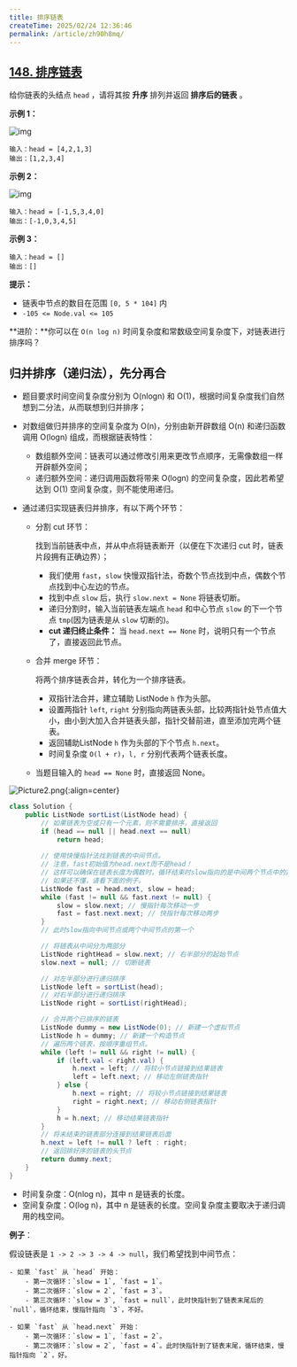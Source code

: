 ```yaml
---
title: 排序链表
createTime: 2025/02/24 12:36:46
permalink: /article/zh90h8mq/
---
```

## [148. 排序链表](https://leetcode.cn/problems/sort-list/)

给你链表的头结点 `head` ，请将其按 **升序** 排列并返回 **排序后的链表** 。

**示例 1：**

![img](../../../_resources/sort_list_1-1676547060677-108.jpg)

```
输入：head = [4,2,1,3]
输出：[1,2,3,4]
```

**示例 2：**

![img](../../../_resources/sort_list_2-1676547060677-110.jpg)

```
输入：head = [-1,5,3,4,0]
输出：[-1,0,3,4,5]
```

**示例 3：**

```
输入：head = []
输出：[]
```

**提示：**

- 链表中节点的数目在范围 `[0, 5 * 104]` 内
- `-105 <= Node.val <= 105`

**进阶：**你可以在 `O(n log n)` 时间复杂度和常数级空间复杂度下，对链表进行排序吗？

## 归并排序（递归法），先分再合

- 题目要求时间空间复杂度分别为 O(nlogn) 和 O(1)，根据时间复杂度我们自然想到二分法，从而联想到归并排序；

- 对数组做归并排序的空间复杂度为 O(n)，分别由新开辟数组 O(n) 和递归函数调用 O(logn) 组成，而根据链表特性：

    - 数组额外空间：链表可以通过修改引用来更改节点顺序，无需像数组一样开辟额外空间；
    - 递归额外空间：递归调用函数将带来 O(logn) 的空间复杂度，因此若希望达到 O(1) 空间复杂度，则不能使用递归。

- 通过递归实现链表归并排序，有以下两个环节：

    - 分割 cut 环节：

      找到当前链表中点，并从中点将链表断开（以便在下次递归 cut 时，链表片段拥有正确边界）；

        - 我们使用 `fast`，`slow` 快慢双指针法，奇数个节点找到中点，偶数个节点找到中心左边的节点。
        - 找到中点 `slow` 后，执行 `slow.next = None` 将链表切断。
        - 递归分割时，输入当前链表左端点 `head` 和中心节点 `slow` 的下一个节点 `tmp`(因为链表是从 `slow` 切断的)。
        - **cut 递归终止条件：** 当 `head.next == None` 时，说明只有一个节点了，直接返回此节点。

    - 合并 merge 环节：

      将两个排序链表合并，转化为一个排序链表。

        - 双指针法合并，建立辅助 ListNode `h` 作为头部。
        - 设置两指针 `left`, `right` 分别指向两链表头部，比较两指针处节点值大小，由小到大加入合并链表头部，指针交替前进，直至添加完两个链表。
        - 返回辅助ListNode `h` 作为头部的下个节点 `h.next`。
        - 时间复杂度 `O(l + r)`，`l, r` 分别代表两个链表长度。

    - 当题目输入的 `head == None` 时，直接返回 None。

![Picture2.png](../../../_resources/8c47e58b6247676f3ef14e617a4686bc258cc573e36fcf67c1b0712fa7ed1699-Picture2.png){:align=center}

```java
class Solution {
    public ListNode sortList(ListNode head) {
        // 如果链表为空或只有一个元素，则不需要排序，直接返回
        if (head == null || head.next == null)
            return head;
        
        // 使用快慢指针法找到链表的中间节点。
        // 注意，fast初始值为head.next而不是head！
        // 这样可以确保在链表长度为偶数时，循环结束时slow指向的是中间两个节点中的第一个。
        // 如果还不懂，请看下面的例子。
        ListNode fast = head.next, slow = head;
        while (fast != null && fast.next != null) {
            slow = slow.next; // 慢指针每次移动一步
            fast = fast.next.next; // 快指针每次移动两步
        }
        // 此时slow指向中间节点或两个中间节点的第一个

        // 将链表从中间分为两部分
        ListNode rightHead = slow.next; // 右半部分的起始节点
        slow.next = null; // 切断链表

        // 对左半部分进行递归排序
        ListNode left = sortList(head);
        // 对右半部分进行递归排序
        ListNode right = sortList(rightHead);

        // 合并两个已排序的链表
        ListNode dummy = new ListNode(0); // 新建一个虚拟节点
        ListNode h = dummy; // 新建一个构造节点
        // 遍历两个链表，按顺序重组节点。
        while (left != null && right != null) {
            if (left.val < right.val) {
                h.next = left; // 将较小节点链接到结果链表
                left = left.next; // 移动左侧链表指针
            } else {
                h.next = right; // 将较小节点链接到结果链表
                right = right.next; // 移动右侧链表指针
            }
            h = h.next; // 移动结果链表指针
        }
        // 将未结束的链表部分连接到结果链表后面
        h.next = left != null ? left : right;
        // 返回排好序的链表的头节点
        return dummy.next;
    }
}
```

- 时间复杂度：O(nlog n)，其中 n 是链表的长度。
- 空间复杂度：O(log n)，其中 n 是链表的长度。空间复杂度主要取决于递归调用的栈空间。

**例子**：

   假设链表是 `1 -> 2 -> 3 -> 4 -> null`，我们希望找到中间节点：

    - 如果 `fast` 从 `head` 开始：
        - 第一次循环：`slow = 1`, `fast = 1`。
        - 第二次循环：`slow = 2`, `fast = 3`。
        - 第三次循环：`slow = 3`, `fast = null`，此时快指针到了链表末尾后的 `null`，循环结束，慢指针指向 `3`，不好。

    - 如果 `fast` 从 `head.next` 开始：
        - 第一次循环：`slow = 1`, `fast = 2`。
        - 第二次循环：`slow = 2`, `fast = 4`。此时快指针到了链表末尾，循环结束，慢指针指向 `2`，好。
